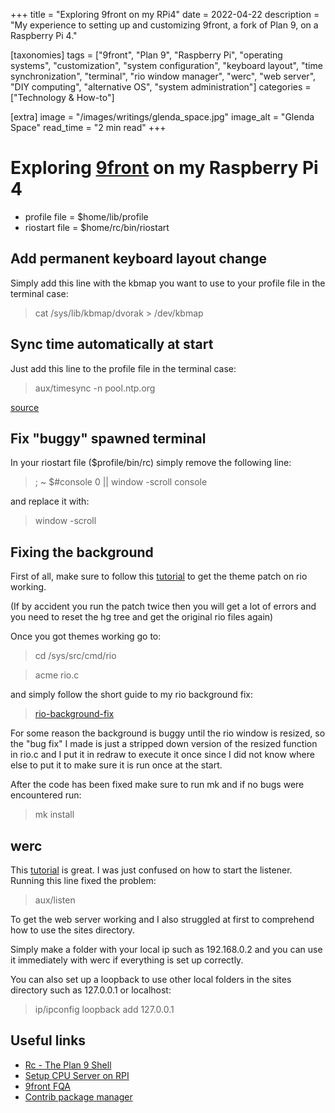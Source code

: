 +++
title = "Exploring 9front on my RPi4"
date = 2022-04-22
description = "My experience to setting up and customizing 9front, a fork of Plan 9, on a Raspberry Pi 4."

[taxonomies]
tags = ["9front", "Plan 9", "Raspberry Pi", "operating systems", "customization", "system configuration", "keyboard layout", "time synchronization", "terminal", "rio window manager", "werc", "web server", "DIY computing", "alternative OS", "system administration"]
categories = ["Technology & How-to"]

[extra]
image = "/images/writings/glenda_space.jpg"
image_alt = "Glenda Space"
read_time = "2 min read"
+++

# Exploring [9front](http://9fs.net/) on my Raspberry Pi 4

- profile file = $home/lib/profile
- riostart file = $home/rc/bin/riostart

## Add permanent keyboard layout change

Simply add this line with the kbmap you want to use to your profile file in the terminal case:

> cat /sys/lib/kbmap/dvorak > /dev/kbmap

## Sync time automatically at start

Just add this line to the profile file in the terminal case:

> aux/timesync -n pool.ntp.org

[source](https://web.archive.org/web/20230321233918/https://clueelf.wordpress.com/2018/06/29/clocks-time-ntp-plan9-9front/)

## Fix "buggy" spawned terminal

In your riostart file ($profile/bin/rc) simply remove the following line:

> ; ~ $#console 0 || window -scroll console

and replace it with:

> window -scroll

## Fixing the background

First of all, make sure to follow this [tutorial](http://www.ftrv.se/14) to get the theme patch on rio working.

(If by accident you run the patch twice then you will get a lot of errors and you need to reset the hg tree and get the original rio files again)

Once you got themes working go to:

> cd /sys/src/cmd/rio

> acme rio.c

and simply follow the short guide to my rio background fix:

> [rio-background-fix](/rio-background-fix.txt)

For some reason the background is buggy until the rio window is resized, so the "bug fix" I made is just a stripped down version of the resized function in rio.c and I put it in redraw to execute it once since I did not know where else to put it to make sure it is run once at the start.

After the code has been fixed make sure to run mk and if no bugs were encountered run:

> mk install

## werc

This [tutorial](http://docs.a-b.xyz/rc-httpd-werc.html) is great. I was just confused on how to start the listener. Running this line fixed the problem:

> aux/listen

To get the web server working and I also struggled at first to comprehend how to use the sites directory.

Simply make a folder with your local ip such as 192.168.0.2 and you can use it immediately with werc if everything is set up correctly.

You can also set up a loopback to use other local folders in the sites directory such as 127.0.0.1 or localhost:

> ip/ipconfig loopback add 127.0.0.1

## Useful links

- [Rc - The Plan 9 Shell](http://doc.cat-v.org/plan_9/4th_edition/papers/rc)
- [Setup CPU Server on RPI](https://luksamuk.codes/posts/plan9-setup-rpi.html#org495babf)
- [9front FQA](http://fqa.9front.org/fqa8.html#8.6.1)
- [Contrib package manager](https://plan9docs.wordpress.com/2012/05/08/getting-getting-contributed-packages-installed-on-plan9)